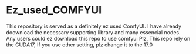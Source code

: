 # Ez_used_COMFYUI
This repository is served as a definitely ez used ComfyUI. I have already doownload the necessary supporting library and many essencial nodes. Any users could ez download this repo to use comfyui
Plz, This repo rely on the CUDA17, If you use other setting, plz change it to the 17.0

